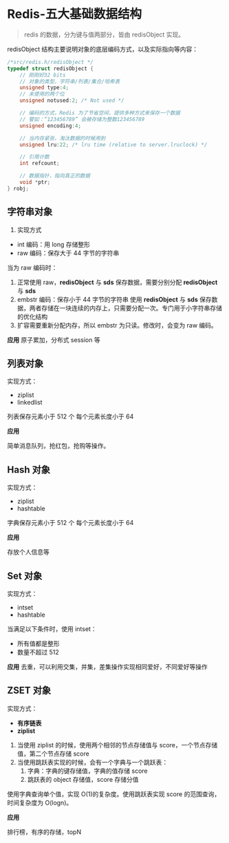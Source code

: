 # Redis-五大基础数据结构

> redis 的数据，分为键与值两部分，皆由 redisObject 实现。

redisObject 结构主要说明对象的底层编码方式，以及实际指向等内容：

```c
/*src/redis.h/redisObject */
typedef struct redisObject {
    // 刚刚好32 bits
    // 对象的类型，字符串/列表/集合/哈希表
    unsigned type:4;
    // 未使用的两个位
    unsigned notused:2; /* Not used */

    // 编码的方式，Redis 为了节省空间，提供多种方式来保存一个数据
    // 譬如：“123456789” 会被存储为整数123456789
    unsigned encoding:4;

    // 当内存紧张，淘汰数据的时候用到
    unsigned lru:22; /* lru time (relative to server.lruclock) */

    // 引用计数
    int refcount;

    // 数据指针，指向真正的数据
    void *ptr;
} robj;
```

## 字符串对象

1. 实现方式

- int 编码：用 long 存储整形
- raw 编码：保存大于 44 字节的字符串

当为 raw 编码时：

1. 正常使用 raw，**redisObject** 与 **sds** 保存数据，需要分别分配 **redisObject** 与 **sds**
2. embstr 编码：保存小于 44 字节的字符串 使用 **redisObject** 与 **sds** 保存数据，两者存储在一块连续的内存上，只需要分配一次。专门用于小字符串存储的优化结构
3. 扩容需要重新分配内存，所以 embstr 为只读。修改时，会变为 raw 编码。

**应用**
原子累加，分布式 session 等

## 列表对象

实现方式：

- ziplist
- linkedlist

列表保存元素小于 512 个
每个元素长度小于 64

**应用**

简单消息队列，抢红包，抢购等操作。

## Hash 对象

实现方式：

- ziplist
- hashtable

字典保存元素小于 512 个
每个元素长度小于 64

**应用**

存放个人信息等

## Set 对象

实现方式：

- intset
- hashtable

当满足以下条件时，使用 intset：

- 所有值都是整形
- 数量不超过 512

**应用**
去重，可以利用交集，并集，差集操作实现相同爱好，不同爱好等操作

## ZSET 对象

实现方式：

- **有序链表**
- **ziplist**

1. 当使用 ziplist 的时候，使用两个相邻的节点存储值与 score，一个节点存储值，第二个节点存储 score
2. 当使用跳跃表实现的时候，会有一个字典与一个跳跃表：
   1. 字典：字典的键存储值，字典的值存储 score
   2. 跳跃表的 object 存储值，score 存储分值

使用字典查询单个值，实现 O(1)的复杂度。使用跳跃表实现 score 的范围查询，时间复杂度为 O(logn)。

**应用**

排行榜，有序的存储，topN
